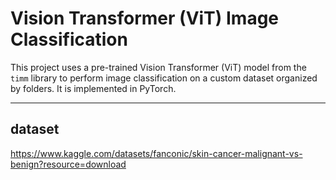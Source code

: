 # Vision Transformer (ViT) Image Classification

This project uses a pre-trained Vision Transformer (ViT) model from the `timm` library to perform image classification on a custom dataset organized by folders. It is implemented in PyTorch.

---

##  dataset
https://www.kaggle.com/datasets/fanconic/skin-cancer-malignant-vs-benign?resource=download

